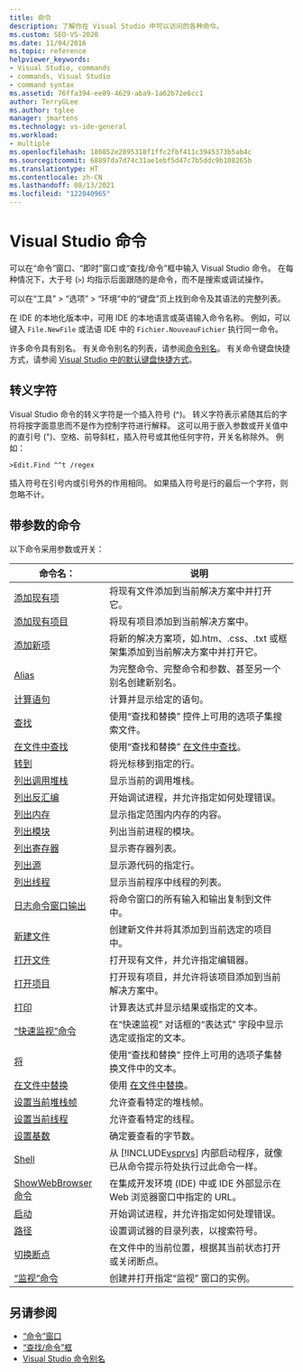 ```yaml
---
title: 命令
description: 了解你在 Visual Studio 中可以访问的各种命令。
ms.custom: SEO-VS-2020
ms.date: 11/04/2016
ms.topic: reference
helpviewer_keywords:
- Visual Studio, commands
- commands, Visual Studio
- command syntax
ms.assetid: 76ffa394-ee89-4629-aba9-1a62b72e6cc1
author: TerryGLee
ms.author: tglee
manager: jmartens
ms.technology: vs-ide-general
ms.workload:
- multiple
ms.openlocfilehash: 180852e2895318f1ffc2fbf411c3945373b5ab4c
ms.sourcegitcommit: 68897da7d74c31ae1ebf5d47c7b5ddc9b108265b
ms.translationtype: HT
ms.contentlocale: zh-CN
ms.lasthandoff: 08/13/2021
ms.locfileid: "122040965"
---
```

# <a name="visual-studio-commands"></a>Visual Studio 命令

可以在“命令”窗口、“即时”窗口或“查找/命令”框中输入 Visual Studio 命令。 在每种情况下，大于号 (`>`) 均指示后面跟随的是命令，而不是搜索或调试操作。

可以在“工具” > “选项” > “环境”中的“键盘”页上找到命令及其语法的完整列表。

在 IDE 的本地化版本中，可用 IDE 的本地语言或英语输入命令名称。 例如，可以键入 `File.NewFile` 或法语 IDE 中的 `Fichier.NouveauFichier` 执行同一命令。

许多命令具有别名。 有关命令别名的列表，请参阅[命令别名](../../ide/reference/visual-studio-command-aliases.md)。 有关命令键盘快捷方式，请参阅 [Visual Studio 中的默认键盘快捷方式](../default-keyboard-shortcuts-in-visual-studio.md)。

## <a name="escape-character"></a>转义字符

Visual Studio 命令的转义字符是一个插入符号 (^)。 转义字符表示紧随其后的字符将按字面意思而不是作为控制字符进行解释。 这可以用于嵌入参数或开关值中的直引号 (")、空格、前导斜杠，插入符号或其他任何字符，开关名称除外。 例如：

```
>Edit.Find ^^t /regex
```

插入符号在引号内或引号外的作用相同。 如果插入符号是行的最后一个字符，则忽略不计。

## <a name="commands-with-arguments"></a>带参数的命令

以下命令采用参数或开关：

| 命令名： | 说明 |
| - | - |
| [添加现有项](../../ide/reference/add-existing-item-command.md) | 将现有文件添加到当前解决方案中并打开它。 |
| [添加现有项目](../../ide/reference/add-existing-project-command.md) | 将现有项目添加到当前解决方案中。 |
| [添加新项](../../ide/reference/add-new-item-command.md) | 将新的解决方案项，如.htm、.css、.txt 或框架集添加到当前解决方案中并打开它。 |
| [Alias](../../ide/reference/alias-command.md) | 为完整命令、完整命令和参数、甚至另一个别名创建新别名。 |
| [计算语句](../../ide/reference/evaluate-statement-command.md) | 计算并显示给定的语句。 |
| [查找](../../ide/reference/find-command.md) | 使用“查找和替换”  控件上可用的选项子集搜索文件。 |
| [在文件中查找](../../ide/reference/find-in-files-command.md) | 使用“查找和替换” [在文件中查找](../../ide/find-in-files.md)。 |
| [转到](../../ide/reference/go-to-command.md) | 将光标移到指定的行。 |
| [列出调用堆栈](../../ide/reference/list-call-stack-command.md) | 显示当前的调用堆栈。 |
| [列出反汇编](../../ide/reference/list-disassembly-command.md) | 开始调试进程，并允许指定如何处理错误。 |
| [列出内存](../../ide/reference/list-memory-command.md) | 显示指定范围内内存的内容。 |
| [列出模块](../../ide/reference/list-modules-command.md) | 列出当前进程的模块。 |
| [列出寄存器](../../ide/reference/list-registers-command.md) | 显示寄存器列表。 |
| [列出源](../../ide/reference/list-source-command.md) | 显示源代码的指定行。 |
| [列出线程](../../ide/reference/list-threads-command.md) | 显示当前程序中线程的列表。 |
| [日志命令窗口输出](../../ide/reference/log-command-window-output-command.md) | 将命令窗口的所有输入和输出复制到文件中。 |
| [新建文件](../../ide/reference/new-file-command.md) | 创建新文件并将其添加到当前选定的项目中。 |
| [打开文件](../../ide/reference/open-file-command.md) | 打开现有文件，并允许指定编辑器。 |
| [打开项目](../../ide/reference/open-project-command.md) | 打开现有项目，并允许将该项目添加到当前解决方案中。 |
| [打印](../../ide/reference/print-command.md) | 计算表达式并显示结果或指定的文本。 |
| [“快速监视”命令](../../ide/reference/quick-watch-command.md) | 在“快速监视”  对话框的“表达式”  字段中显示选定或指定的文本。 |
| [将](../../ide/reference/replace-command.md) | 使用“查找和替换”  控件上可用的选项子集替换文件中的文本。 |
| [在文件中替换](../../ide/reference/replace-in-files-command.md) | 使用 [在文件中替换](../../ide/replace-in-files.md)。 |
| [设置当前堆栈帧](../../ide/reference/set-current-stack-frame-command.md) | 允许查看特定的堆栈帧。 |
| [设置当前线程](../../ide/reference/set-current-thread-command.md) | 允许查看特定的线程。 |
| [设置基数](../../ide/reference/set-radix-command.md) | 确定要查看的字节数。 |
| [Shell](../../ide/reference/shell-command.md) | 从 [!INCLUDE[vsprvs](../../code-quality/includes/vsprvs_md.md)] 内部启动程序，就像已从命令提示符处执行过此命令一样。 |
| [ShowWebBrowser 命令](../../ide/reference/showwebbrowser-command.md) | 在集成开发环境 (IDE) 中或 IDE 外部显示在 Web 浏览器窗口中指定的 URL。 |
| [启动](../../ide/reference/start-command.md) | 开始调试进程，并允许指定如何处理错误。 |
| [路径](../../ide/reference/symbol-path-command.md) | 设置调试器的目录列表，以搜索符号。 |
| [切换断点](../../ide/reference/toggle-breakpoint-command.md) | 在文件中的当前位置，根据其当前状态打开或关闭断点。 |
| [“监视”命令](../../ide/reference/watch-command.md) | 创建并打开指定“监视”  窗口的实例。 |

## <a name="see-also"></a>另请参阅

- [“命令”窗口](../../ide/reference/command-window.md)
- [“查找/命令”框](../../ide/find-command-box.md)
- [Visual Studio 命令别名](../../ide/reference/visual-studio-command-aliases.md)
